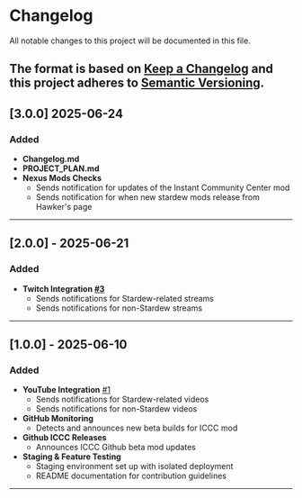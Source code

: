 # Changelog
All notable changes to this project will be documented in this file.

The format is based on [Keep a Changelog](https://keepachangelog.com/en/1.0.0/)
and this project adheres to [Semantic Versioning](https://semver.org/).
---
## [3.0.0] 2025-06-24
### Added
- **Changelog.md**
- **PROJECT_PLAN.md**
- **Nexus Mods Checks**
  - Sends notification for updates of the Instant Community Center mod
  - Sends notification for when new stardew mods release from Hawker's page
---
## [2.0.0] - 2025-06-21
### Added
- **Twitch Integration [#3](https://github.com/BlckHawker/Stardew-Discord-Bot/pull/3)** 
  - Sends notifications for Stardew-related streams
  - Sends notifications for non-Stardew streams
---  
## [1.0.0] - 2025-06-10
### Added
- **YouTube Integration** [#1](https://github.com/BlckHawker/Stardew-Discord-Bot/pull/1)
  - Sends notifications for Stardew-related videos
  - Sends notifications for non-Stardew videos
- **GitHub Monitoring** 
  - Detects and announces new beta builds for ICCC mod
- **Github ICCC Releases**
  - Announces ICCC Github beta mod updates
- **Staging & Feature Testing**
  - Staging environment set up with isolated deployment
  - README documentation for contribution guidelines
---